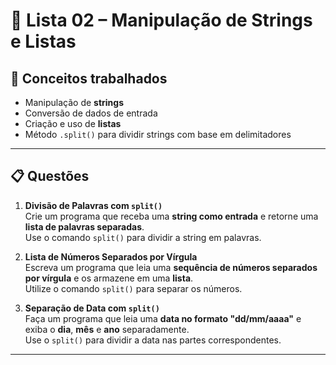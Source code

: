 # 📗 Lista 02 – Manipulação de Strings e Listas

## 🧠 Conceitos trabalhados

- Manipulação de **strings**
- Conversão de dados de entrada
- Criação e uso de **listas**
- Método `.split()` para dividir strings com base em delimitadores

---

## 📋 Questões

1. **Divisão de Palavras com `split()`**  
   Crie um programa que receba uma **string como entrada** e retorne uma **lista de palavras separadas**.  
   Use o comando `split()` para dividir a string em palavras.

2. **Lista de Números Separados por Vírgula**  
   Escreva um programa que leia uma **sequência de números separados por vírgula** e os armazene em uma **lista**.  
   Utilize o comando `split()` para separar os números.

3. **Separação de Data com `split()`**  
   Faça um programa que leia uma **data no formato "dd/mm/aaaa"** e exiba o **dia**, **mês** e **ano** separadamente.  
   Use o `split()` para dividir a data nas partes correspondentes.

---

